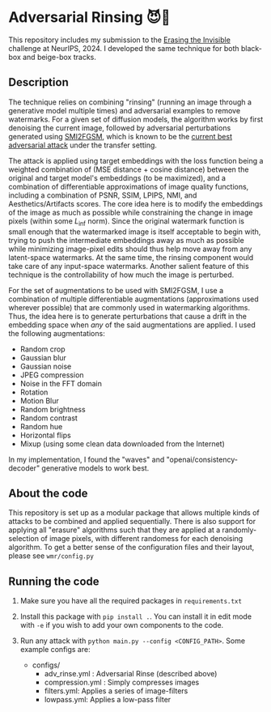 # Adversarial Rinsing 😈🧼

This repository includes my submission to the [Erasing the Invisible](https://erasinginvisible.github.io/) challenge at NeurIPS, 2024. I developed the same technique for both black-box and beige-box tracks.

## Description

The technique relies on combining "rinsing" (running an image through a generative model multiple times) and adversarial examples to remove watermarks. For a given set of diffusion models, the algorithm works by first denoising the current image, followed by adversarial perturbations generated using [SMI2FGSM](https://arxiv.org/pdf/2203.13479), which is known to be the [current best adversarial attack](https://ieeexplore.ieee.org/stamp/stamp.jsp?arnumber=10516640) under the transfer setting.

The attack is applied using target embeddings with the loss function being a weighted combination of (MSE distance  + cosine distance) between the original and target model's embeddings (to be maximized), and a combination of differentiable approximations of image quality functions, including a combination of PSNR, SSIM, LPIPS, NMI, and Aesthetics/Artifacts scores. The core idea here is to modify the embeddings of the image as much as possible while constraining the change in image pixels (within some $L_\inf$ norm). Since the original watermark function is small enough that the watermarked image is itself acceptable to begin with, trying to push the intermediate embeddings away as much as possible while minimizing image-pixel edits should thus help move away from any latent-space watermarks. At the same time, the rinsing component would take care of any input-space watermarks. Another salient feature of this technique is the controllability of how much the image is perturbed.

For the set of augmentations to be used with SMI2FGSM, I use a combination of multiple differentiable augmentations (approximations used wherever possible) that are commonly used in watermarking algorithms. Thus, the idea here is to generate perturbations that cause a drift in the embedding space when *any* of the said augmentations are applied. I used the following augmentations:

- Random crop
- Gaussian blur
- Gaussian noise
- JPEG compression
- Noise in the FFT domain
- Rotation
- Motion Blur
- Random brightness
- Random contrast
- Random hue
- Horizontal flips
- Mixup (using some clean data downloaded from the Internet)

In my implementation, I found the "waves" and "openai/consistency-decoder" generative models to work best.

## About the code

This repository is set up as a modular package that allows multiple kinds of attacks to be combined and applied sequentially. There is also support for applying all "erasure" algorithms such that they are applied at a randomly-selection of image pixels, with different randomess for each denoising algorithm.
To get a better sense of the configuration files and their layout, please see `wmr/config.py`

## Running the code

1. Make sure you have all the required packages in `requirements.txt`

2. Install this package with `pip install .`. You can install it in edit mode with `-e` if you wish to add your own components to the code.

3. Run any attack with `python main.py --config <CONFIG_PATH>`. Some example configs are:

    - configs/
      - adv_rinse.yml : Adversarial Rinse (described above)
      - compression.yml : Simply compresses images
      - filters.yml: Applies a series of image-filters
      - lowpass.yml: Applies a low-pass filter
